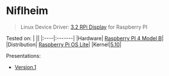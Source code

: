 # Niflheim
> Linux Device Driver: [3.2 RPi Display](http://www.lcdwiki.com/3.2inch_RPi_Display) for Raspberry PI


Tested on:
|     ||
|:----|:-------|
|Hardware| [Raspberry PI 4 Model B](https://www.raspberrypi.com/products/raspberry-pi-4-model-b/)|
|Distribution| [Raspberry Pi OS Lite](https://www.raspberrypi.com/software/operating-systems/)|
|Kernel|[5.10](https://elixir.bootlin.com/linux/v5.10/source)|

Presentations:
- [Version.1](https://docs.google.com/presentation/d/1H2mXxWfIWzL6PnOEkNwOqWe97G-Puh7EYUSbl6d6aRY/edit?usp=sharing)
